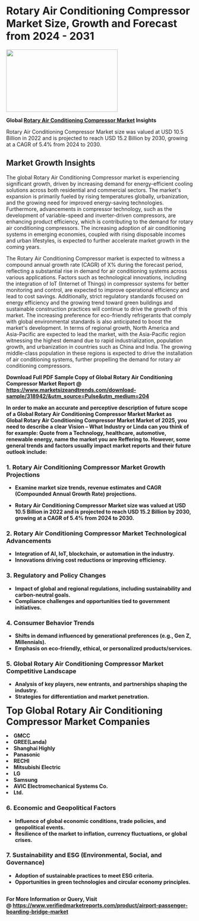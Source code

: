 <H1>Rotary Air Conditioning Compressor Market Size, Growth and Forecast from 2024 - 2031</H1><img class="aligncenter size-medium wp-image-584254" src="https://thirdeyenews.in/wp-content/uploads/2024/09/Global-Market-Research-300x168.jpeg" alt="" width="300" height="168" /><p><strong>Global&nbsp;<a href="https://www.marketsizeandtrends.com/download-sample/318942/&amp;utm_source=Pulse&amp;utm_medium=204">Rotary Air Conditioning Compressor Market</a> Insights</strong></p><p>Rotary Air Conditioning Compressor Market size was valued at USD 10.5 Billion in 2022 and is projected to reach USD 15.2 Billion by 2030, growing at a CAGR of 5.4% from 2024 to 2030.</p><p><h2>Market Growth Insights</h2> <p>The global Rotary Air Conditioning Compressor market is experiencing significant growth, driven by increasing demand for energy-efficient cooling solutions across both residential and commercial sectors. The market's expansion is primarily fueled by rising temperatures globally, urbanization, and the growing need for improved energy-saving technologies. Furthermore, advancements in compressor technology, such as the development of variable-speed and inverter-driven compressors, are enhancing product efficiency, which is contributing to the demand for rotary air conditioning compressors. The increasing adoption of air conditioning systems in emerging economies, coupled with rising disposable incomes and urban lifestyles, is expected to further accelerate market growth in the coming years.</p> <p><strong></strong></p> <p>The Rotary Air Conditioning Compressor market is expected to witness a compound annual growth rate (CAGR) of X% during the forecast period, reflecting a substantial rise in demand for air conditioning systems across various applications. Factors such as technological innovations, including the integration of IoT (Internet of Things) in compressor systems for better monitoring and control, are expected to improve operational efficiency and lead to cost savings. Additionally, strict regulatory standards focused on energy efficiency and the growing trend toward green buildings and sustainable construction practices will continue to drive the growth of this market. The increasing preference for eco-friendly refrigerants that comply with global environmental standards is also anticipated to boost the market's development. In terms of regional growth, North America and Asia-Pacific are expected to lead the market, with the Asia-Pacific region witnessing the highest demand due to rapid industrialization, population growth, and urbanization in countries such as China and India. The growing middle-class population in these regions is expected to drive the installation of air conditioning systems, further propelling the demand for rotary air conditioning compressors. <p><strong></p><p><span class=""><strong>Download Full PDF Sample Copy of Global Rotary Air Conditioning Compressor Market Report</strong> @ <a href="https://www.marketsizeandtrends.com/download-sample/318942/&amp;utm_source=Pulse&amp;utm_medium=204" target="_blank">https://www.marketsizeandtrends.com/download-sample/318942/&amp;utm_source=Pulse&amp;utm_medium=204</a></span></p><p>In order to make an accurate and perceptive description of future scope of a Global&nbsp;Rotary Air Conditioning Compressor Market Market as Global&nbsp;Rotary Air Conditioning Compressor Market Market of 2025, you need to describe a clear Vision &ndash; What Industry or Linda can you think of for example: Quote from a Technology, healthcare, automotive, renewable energy, name the market you are Reffering to. However, some general trends and factors usually impact market reports and their future outlook include:</p><h3>1.&nbsp;<strong>Rotary Air Conditioning Compressor Market Growth Projections</strong></h3><ul><li>Examine market size trends, revenue estimates and CAGR (Compounded Annual Growth Rate) projections.</li><li><p>Rotary Air Conditioning Compressor Market size was valued at USD 10.5 Billion in 2022 and is projected to reach USD 15.2 Billion by 2030, growing at a CAGR of 5.4% from 2024 to 2030.</p></li></ul><h3>2.&nbsp;<strong>Rotary Air Conditioning Compressor Market Technological Advancements</strong></h3><ul><li>Integration of AI, IoT, blockchain, or automation in the industry.</li><li>Innovations driving cost reductions or improving efficiency.</li></ul><h3>3.&nbsp;<strong>Regulatory and Policy Changes</strong></h3><ul><li>Impact of global and regional regulations, including sustainability and carbon-neutral goals.</li><li>Compliance challenges and opportunities tied to government initiatives.</li></ul><h3>4.&nbsp;<strong>Consumer Behavior Trends</strong></h3><ul><li>Shifts in demand influenced by generational preferences (e.g., Gen Z, Millennials).</li><li>Emphasis on eco-friendly, ethical, or personalized products/services.</li></ul><h3>5.&nbsp;<strong>Global Rotary Air Conditioning Compressor Market Competitive Landscape</strong></h3><ul><li>Analysis of key players, new entrants, and partnerships shaping the industry.</li><li>Strategies for differentiation and market penetration.</li></ul><p data-pm-slice="1 1 []"><span style="color: inherit; font-family: inherit; font-size: 25px;">Top Global Rotary Air Conditioning Compressor Market Companies</span></p><div class="" data-test-id=""><p><li>GMCC</li><li> GREE(Landa)</li><li> Shanghai Highly</li><li> Panasonic</li><li> RECHI</li><li> Mitsubishi Electric</li><li> LG</li><li> Samsung</li><li> AVIC Electromechanical Systems Co.</li><li>Ltd.</li></p></div><h3>6.&nbsp;<strong>Economic and Geopolitical Factors</strong></h3><ul><li>Influence of global economic conditions, trade policies, and geopolitical events.</li><li>Resilience of the market to inflation, currency fluctuations, or global crises.</li></ul><h3>7.&nbsp;<strong>Sustainability and ESG (Environmental, Social, and Governance)</strong></h3><ul><li>Adoption of sustainable practices to meet ESG criteria.</li><li>Opportunities in green technologies and circular economy principles.</li></ul><h2><strong style="font-size: 14px;">For More Information or Query, Visit @&nbsp;</strong><a style="background-color: #ffffff; font-size: 14px;" href="https://www.marketsizeandtrends.com/report/rotary-air-conditioning-compressor-market/" target="_blank">https://www.verifiedmarketreports.com/product/airport-passenger-boarding-bridge-market</a></h2>
